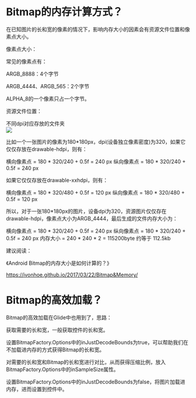 
# Bitmap的内存计算方式？


在已知图片的长和宽的像素的情况下，影响内存大小的因素会有资源文件位置和像素点大小。

像素点大小：


常见的像素点有：



ARGB_8888：4个字节

ARGB_4444、ARGB_565：2个字节

ALPHA_8的一个像素只占一个字节。

资源文件位置：


不同dpi对应存放的文件夹  
![](../images/dpiimage.webp)


比如一个一张图片的像素为180*180px，dpi(设备独立像素密度)为320，如果它仅仅存放在drawable-hdpi，则有：



横向像素点 = 180 * 320/240 + 0.5f = 240 px
纵向像素点 = 180 * 320/240 + 0.5f = 240 px


如果它仅仅存放在drawable-xxhdpi，则有：



横向像素点 = 180 * 320/480 + 0.5f = 120 px
纵向像素点 = 180 * 320/480 + 0.5f = 120 px


所以，对于一张180*180px的图片，设备dpi为320，资源图片仅仅存在drawable-hdpi，像素点大小为ARGB_4444，最后生成的文件内存大小为：



横向像素点 = 180 * 320/240 + 0.5f = 240 px
纵向像素点 = 180 * 320/240 + 0.5f = 240 px
内存大小 = 240 * 240 * 2 = 115200byte 约等于 112.5kb


建议阅读：

《Android Bitmap的内存大小是如何计算的？》

https://ivonhoe.github.io/2017/03/22/Bitmap&Memory/


# Bitmap的高效加载？


Bitmap的高效加载在Glide中也用到了，思路：



获取需要的长和宽，一般获取控件的长和宽。

设置BitmapFactory.Options中的inJustDecodeBounds为true，可以帮助我们在不加载进内存的方式获得Bitmap的长和宽。

对需要的长和宽和Bitmap的长和宽进行对比，从而获得压缩比例，放入BitmapFactory.Options中的inSampleSize属性。

设置BitmapFactory.Options中的inJustDecodeBounds为false，将图片加载进内存，进而设置到控件中。